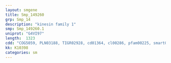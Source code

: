 ```yaml
---
layout: smgene
title: Smp_149260
grp: Smp_14
description: "kinesin family 1"
smp: Smp_149260.1
uniprot: "G4VI97"
length:  1323
cdd: "COG5059, PLN03188, TIGR02928, cd01364, cl00286, pfam00225, smart00129"
kk: K10398
categories: sm
---
```

